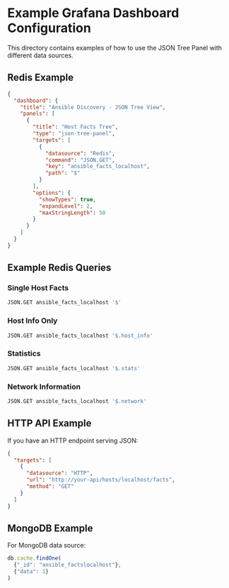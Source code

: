 # Example Grafana Dashboard Configuration

This directory contains examples of how to use the JSON Tree Panel with different data sources.

## Redis Example

```json
{
  "dashboard": {
    "title": "Ansible Discovery - JSON Tree View",
    "panels": [
      {
        "title": "Host Facts Tree",
        "type": "json-tree-panel",
        "targets": [
          {
            "datasource": "Redis",
            "command": "JSON.GET",
            "key": "ansible_facts_localhost",
            "path": "$"
          }
        ],
        "options": {
          "showTypes": true,
          "expandLevel": 2,
          "maxStringLength": 50
        }
      }
    ]
  }
}
```

## Example Redis Queries

### Single Host Facts
```bash
JSON.GET ansible_facts_localhost '$'
```

### Host Info Only
```bash
JSON.GET ansible_facts_localhost '$.host_info'
```

### Statistics
```bash
JSON.GET ansible_facts_localhost '$.stats'
```

### Network Information
```bash
JSON.GET ansible_facts_localhost '$.network'
```

## HTTP API Example

If you have an HTTP endpoint serving JSON:

```json
{
  "targets": [
    {
      "datasource": "HTTP",
      "url": "http://your-api/hosts/localhost/facts",
      "method": "GET"
    }
  ]
}
```

## MongoDB Example

For MongoDB data source:

```javascript
db.cache.findOne(
  {"_id": "ansible_factslocalhost"}, 
  {"data": 1}
)
```
